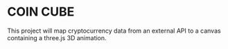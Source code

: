 # COIN CUBE

This project will map cryptocurrency data from an external API to a canvas containing a three.js 3D animation. 